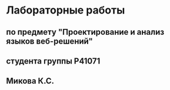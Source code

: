 # Лабораторные работы
## по предмету "Проектирование и анализ языков веб-решений"
## студента группы Р41071
## Микова К.С.